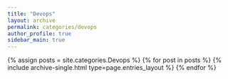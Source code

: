```yaml
---
title: "Devops"
layout: archive
permalink: categories/devops
author_profile: true
sidebar_main: true
---
```



{% assign posts = site.categories.Devops %}
{% for post in posts %} {% include archive-single.html type=page.entries_layout %} {% endfor %}